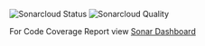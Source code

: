 ![Sonarcloud Status](https://sonarcloud.io/api/project_badges/measure?project=umgccapstone_umgc.chatbox.3&metric=coverage)
![Sonarcloud Quality](https://sonarcloud.io/api/project_badges/quality_gate?project=umgccapstone_umgc.chatbox.3)

For Code Coverage Report view [Sonar Dashboard](https://sonarcloud.io/dashboard?id=umgccapstone_umgc.chatbox.3)
